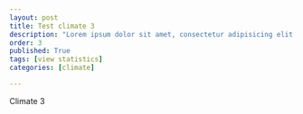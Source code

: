 ```yaml
---
layout: post
title: Test climate 3
description: "Lorem ipsum dolor sit amet, consectetur adipisicing elit, sed do eiusmod tempor incididunt ut labore et dolore magna aliqua."
order: 3
published: True
tags: [view statistics]
categories: [climate]

---
```


Climate 3
